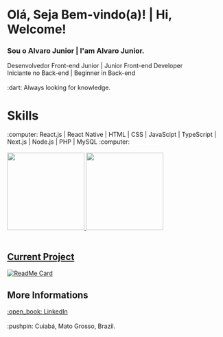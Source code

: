 
# Olá, Seja Bem-vindo(a)! | Hi, Welcome!
<div>
   
  <h3>
    <b>
      Sou o Alvaro Junior | I'am Alvaro Junior.    
    </b>
  </h3>
  
  <span>
    Desenvolvedor Front-end Junior | Junior Front-end Developer
    <br />
    Iniciante no Back-end  | Beginner in Back-end
  </span>
  
  <br />
  <br />
  
  <span>
    :dart: Always looking for knowledge.
  </span>
  
  <br />
  
  # Skills
  <span>
    :computer: React.js | React Native | HTML | CSS | JavaScipt | TypeScript | Next.js | Node.js | PHP | MySQL :computer:
  </span>
  
  <br />
  <br />
 
  <div>
    <a href="https://github.com/alvarojunior02">
    <img height="180em" src="https://github-readme-stats.vercel.app/api?username=alvarojunior02&show_icons=true&theme=dracula&include_all_commits=true&count_private=true"/>
    <img height="180em" src="https://github-readme-stats.vercel.app/api/top-langs/?username=alvarojunior02&layout=compact&langs_count=7&theme=dracula"/>
  </div>
  
  <br />
    
  ## Current Project

  [![ReadMe Card](https://github-readme-stats.vercel.app/api/pin/?username=alvarojunior02&repo=RickAndMorty)](https://github.com/alvarojunior02/RickAndMorty)
    
  ## More Informations
    
  <span>
    <a targe="_blank" href="https://www.linkedin.com/in/alvaro-junior-831299183/">
      <span>
        :open_book: LinkedIn
      </span>
    </a>
    <span>
  </a>
</span>
  
  <br />
  <br />
  
  <span>
    :pushpin: Cuiabá, Mato Grosso, Brazil.
  </span>
</div>
